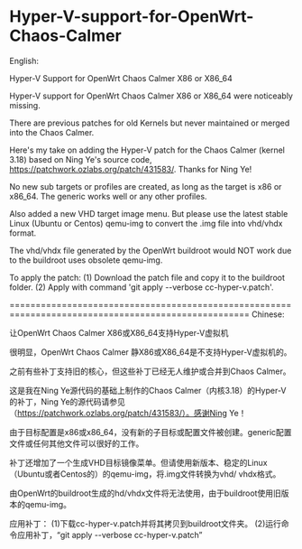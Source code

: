 # Hyper-V-support-for-OpenWrt-Chaos-Calmer

English:

Hyper-V Support for OpenWrt Chaos Calmer X86 or X86_64

Hyper-V support for OpenWrt Chaos Calmer X86 or X86_64 were noticeably missing.  

There are previous patches for old Kernels but never maintained or merged into the Chaos Calmer.

Here's my take on adding the Hyper-V patch for the Chaos Calmer (kernel 3.18) based on Ning Ye's source code, https://patchwork.ozlabs.org/patch/431583/. Thanks for Ning Ye!

No new sub targets or profiles are created, as long as the target is x86 or x86_64. The generic works well or any other profiles.  

Also added a new VHD target image menu. But please use the latest stable Linux (Ubuntu or Centos) qemu-img to convert the .img file into vhd/vhdx format.

The vhd/vhdx file generated by the OpenWrt buildroot would NOT work due to the buildroot uses obsolete qemu-img.

To apply the patch:
(1) Download the patch file and copy it to the buildroot folder.
(2) Apply with command 'git apply --verbose cc-hyper-v.patch'.

====================================================================================================
Chinese:

让OpenWrt Chaos Calmer X86或X86_64支持Hyper-V虚拟机

很明显，OpenWrt Chaos Calmer 静X86或X86_64是不支持Hyper-V虚拟机的。

之前有些补丁支持旧的核心，但这些补丁已经无人维护或合并到Chaos Calmer。

这是我在Ning Ye源代码的基础上制作的Chaos Calmer（内核3.18）的Hyper-V的补丁，Ning Ye的源代码请参见（https://patchwork.ozlabs.org/patch/431583/）。感谢Ning Ye！

由于目标配置是x86或x86_64，没有新的子目标或配置文件被创建。generic配置文件或任何其他文件可以很好的工作。

补丁还增加了一个生成VHD目标镜像菜单。但请使用新版本、稳定的Linux（Ubuntu或者Centos的）的qemu-img，将.img文件转换为vhd/ vhdx格式。

由OpenWrt的buildroot生成的hd/vhdx文件将无法使用，由于buildroot使用旧版本的qemu-img。

应用补丁：
(1)下载cc-hyper-v.patch并将其拷贝到buildroot文件夹。
(2)运行命令应用补丁，“git apply --verbose cc-hyper-v.patch”
